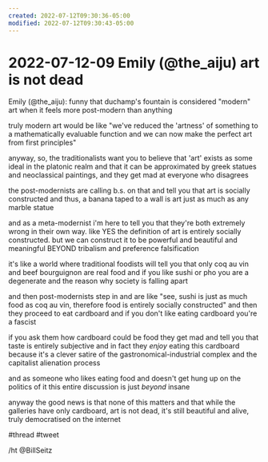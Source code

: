 ```yaml
---
created: 2022-07-12T09:30:36-05:00
modified: 2022-07-12T09:30:43-05:00
---
```


# 2022-07-12-09 Emily (@the_aiju) art is not dead

Emily (@the_aiju): funny that duchamp's fountain is considered "modern" art when it feels more post-modern than anything

truly modern art would be like "we've reduced the 'artness' of something to a mathematically evaluable function and we can now make the perfect art from first principles"

anyway, so, the traditionalists want you to believe that 'art' exists as some ideal in the platonic realm and that it can be approximated by greek statues and neoclassical paintings, and they get mad at everyone who disagrees

the post-modernists are calling b.s. on that and tell you that art is socially constructed and thus, a banana taped to a wall is art just as much as any marble statue

and as a meta-modernist i'm here to tell you that they're both extremely wrong in their own way. like YES the definition of art is entirely socially constructed. but we can construct it to be powerful and beautiful and meaningful BEYOND tribalism and preference falsification

it's like a world where traditional foodists will tell you that only coq au vin and beef bourguignon are real food and if you like sushi or pho you are a degenerate and the reason why society is falling apart

and then post-modernists step in and are like "see, sushi is just as much food as coq au vin, therefore food is entirely socially constructed" and then they proceed to eat cardboard and if you don't like eating cardboard you're a fascist

if you ask them how cardboard could be food they get mad and tell you that taste is entirely subjective and in fact they *enjoy* eating this cardboard because it's a clever satire of the gastronomical-industrial complex and the capitalist alienation process

and as someone who likes eating food and doesn't get hung up on the politics of it this entire discussion is just *beyond* insane

anyway the good news is that none of this matters and that while the galleries have only cardboard, art is not dead, it's still beautiful and alive, truly democratised on the internet

#thread  #tweet 

/ht @BillSeitz
